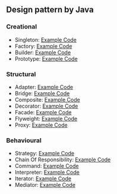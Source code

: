 ## Design pattern by Java

### Creational
* Singleton: [Example Code](https://github.com/youngmin-chung/Java_DesginPattern/tree/main/src/Singleton)
* Factory: [Example Code](https://github.com/youngmin-chung/Java_DesginPattern/tree/main/src/Factory)
* Builder: [Example Code](https://github.com/youngmin-chung/Java_DesginPattern/tree/main/src/Builder)
* Prototype: [Example Code](https://github.com/youngmin-chung/Java_DesginPattern/tree/main/src/Prototype)
### Structural
* Adapter: [Example Code](https://github.com/youngmin-chung/Java_DesginPattern/tree/main/src/Adapter)
* Bridge: [Example Code](https://github.com/youngmin-chung/Java_DesginPattern/tree/main/src/Bridge)
* Composite: [Example Code](https://github.com/youngmin-chung/Java_DesginPattern/tree/main/src/Composite)
* Decorator: [Example Code](https://github.com/youngmin-chung/Java_DesginPattern/tree/main/src/Decorator)
* Facade: [Example Code](https://github.com/youngmin-chung/Java_DesginPattern/tree/main/src/Facade)
* Flyweight: [Example Code](https://github.com/youngmin-chung/Java_DesginPattern/tree/main/src/Flyweight)
* Proxy: [Example Code](https://github.com/youngmin-chung/Java_DesginPattern/tree/main/src/Proxy)
### Behavioural
* Strategy: [Example Code](https://github.com/youngmin-chung/Java_DesginPattern/tree/main/src/Strategy)
* Chain Of Responsibility: [Example Code](https://github.com/youngmin-chung/Java_DesginPattern/tree/main/src/ChainOfRes)
* Command: [Example Code](https://github.com/youngmin-chung/Java_DesginPattern/tree/main/src/Command)
* Interpreter: [Example Code](https://github.com/youngmin-chung/Java_DesginPattern/tree/main/src/Interpreter)
* Iterator: [Example Code](https://github.com/youngmin-chung/Java_DesginPattern/tree/main/src/Iterator)
* Mediator: [Example Code](https://github.com/youngmin-chung/Java_DesginPattern/tree/main/src/Mediator)
